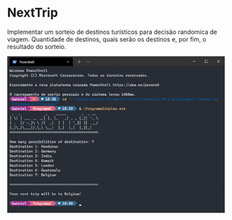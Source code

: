 # NextTrip

Implementar um sorteio de destinos turísticos para decisão randomica de viagem.
Quantidade de destinos, quais serão os destinos e, por fim, o resultado do sorteio.

![alt text](https://github.com/gabrielltmonteiro/NextTrip/blob/main/ProgramaSimples.exe.png?raw=true)

